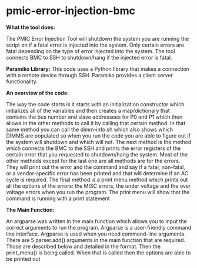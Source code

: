 # pmic-error-injection-bmc

**What the tool does:**

The PMIC Error Injection Tool will shutdown the system you are running the script on if a fatal error is injected into the system. Only certain errors are fatal depending on the type of error injected into the system. The tool connects BMC to SSH to shutdown/hang if the injected error is fatal.

**Paramiko Library:**
This code uses a Python library that makes a connection with a remote device through SSH. Paramiko provides a client server functionality.

**An overview of the code:**

The way the code starts is it starts with an initialization constructor which initializes all of the variables and then creates a map/dictionary that contains the bus number and slave addressees for P0 and P1 which then allows in the other methods to call it by calling that certain method. In that same method you can call the dimm-info.sh which also shows which DIMMS are populated so when you run the code you are able to figure out if the system will shutdown and which will not.
The next method is the method which connects the BMC to the SSH and prints the error registers of the certain error that you requested to shutdown/hang the system. 
 Most of the other methods except for the last one are all methods are for the errors. They will print out the error and the command and say if a fatal, non-fatal, or a vendor-specific error has been printed and that will determine if an AC cycle is required.
The final method is a print menu method which prints out all the options of the errors: the MISC errors, the under voltage and the over voltage errors when you run the program. The print menu will show that the command is running with a print statement

**The Main Function:**

An argparse was written in the main function which allows you to input the correct arguments to run the program. Argparse is a user-friendly command line interface. Argparse is used when you need command-line arguments. There are 5 parser.add() arguments in the main function that are required. Those are described below and detailed in the format. Then the print_menu() is being called. When that is called then the options are able to be printed out
